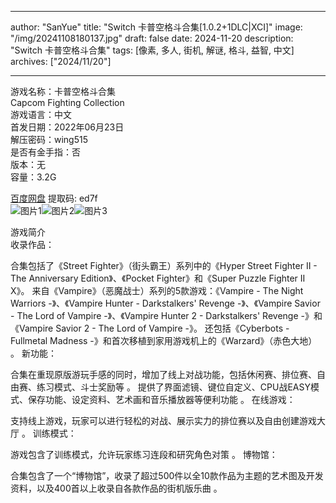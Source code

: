
---
author: "SanYue"
title: "Switch 卡普空格斗合集[1.0.2+1DLC|XCI]"
image: "/img/20241108180137.jpg"
draft: false
date: 2024-11-20
description: "Switch 卡普空格斗合集"
tags: [像素, 多人, 街机, 解谜, 格斗, 益智, 中文]
archives: ["2024/11/20"]

---

游戏名称：卡普空格斗合集   
Capcom Fighting Collection    
游戏语言：中文  
首发日期：2022年06月23日  
解压密码：wing515  
是否有金手指：否  
版本：无   
容量：3.2G

[百度网盘](https//pan.baidu.com/s/10JeEUcjT3bC6JklGefDKbw) 提取码: ed7f  
![图片1](/img/ea14d9.jpg)![图片2](/img/09c3df.jpg)![图片3](/img/810d3a.jpg)  

游戏简介  
收录作品：

合集包括了《Street Fighter》（街头霸王）系列中的《Hyper Street Fighter II - The Anniversary Edition》、《Pocket Fighter》和《Super Puzzle Fighter II X》。
来自《Vampire》（恶魔战士）系列的5款游戏：《Vampire - The Night Warriors -》、《Vampire Hunter - Darkstalkers' Revenge -》、《Vampire Savior - The Lord of Vampire -》、《Vampire Hunter 2 - Darkstalkers' Revenge -》和《Vampire Savior 2 - The Lord of Vampire -》。
还包括《Cyberbots - Fullmetal Madness -》和首次移植到家用游戏机上的《Warzard》（赤色大地）
。
新功能：

合集在重现原版游玩手感的同时，增加了线上对战功能，包括休闲赛、排位赛、自由赛、练习模式、斗士奖励等
。
提供了界面滤镜、键位自定义、CPU战EASY模式、保存功能、设定资料、艺术画和音乐播放器等便利功能
。
在线游戏：

支持线上游戏，玩家可以进行轻松的对战、展示实力的排位赛以及自由创建游戏大厅
。
训练模式：

游戏包含了训练模式，允许玩家练习连段和研究角色对策
。
博物馆：

合集包含了一个“博物馆”，收录了超过500件以全10款作品为主题的艺术图及开发资料，以及400首以上收录自各款作品的街机版乐曲
。
